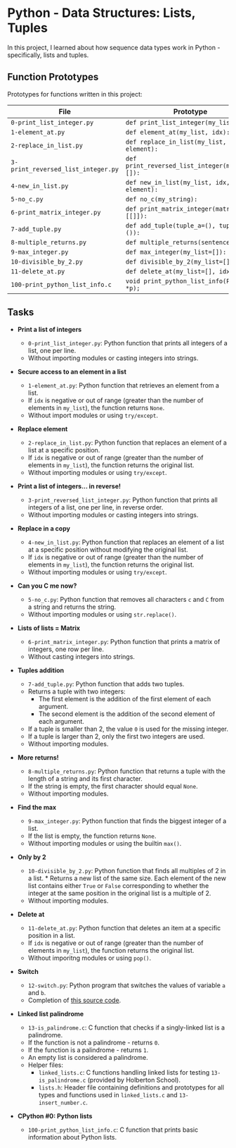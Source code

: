 # Python - Data Structures: Lists, Tuples

In this project, I learned about how sequence data types work in Python - specifically, lists and tuples.

## Function Prototypes
Prototypes for functions written in this project:

| File                               | Prototype                                      |
| ---------------------------------- | ---------------------------------------------- |
| `0-print_list_integer.py`          | `def print_list_integer(my_list=[]):`          |
| `1-element_at.py`                  | `def element_at(my_list, idx):`                | 
| `2-replace_in_list.py`             | `def replace_in_list(my_list, idx, element):`  |
| `3-print_reversed_list_integer.py` | `def print_reversed_list_integer(my_list=[]):` |
| `4-new_in_list.py`                 | `def new_in_list(my_list, idx, element):`      |
| `5-no_c.py`                        | `def no_c(my_string):`                         |
| `6-print_matrix_integer.py`        | `def print_matrix_integer(matrix=[[]]):`       |
| `7-add_tuple.py`                   | `def add_tuple(tuple_a=(), tuple_b=()):`       |
| `8-multiple_returns.py`            | `def multiple_returns(sentence):`              |
| `9-max_integer.py`                 | `def max_integer(my_list=[]):`                 |
| `10-divisible_by_2.py`             | `def divisible_by_2(my_list=[]):`              |
| `11-delete_at.py`                  | `def delete_at(my_list=[], idx=0):`            |
| `100-print_python_list_info.c`     | `void print_python_list_info(PyObject *p);`    |

## Tasks
* **Print a list of integers**
  * `0-print_list_integer.py`: Python function that prints all integers of a list, one per line.
  * Without importing modules or casting integers into strings.

* **Secure access to an element in a list**
  * `1-element_at.py`: Python function that retrieves an element from a list.
  * If `idx` is negative or out of range (greater than the number of elements in `my_list`), the function returns `None`.
  * Without import modules or using `try/except`.

* **Replace element**
  * `2-replace_in_list.py`: Python function that replaces an element of a list at a specific position.
  * If `idx` is negative or out of range (greater than the number of elements in `my_list`), the function returns the original list.
  * Without importing modules or using `try/except`.

* **Print a list of integers... in reverse!**
  * `3-print_reversed_list_integer.py`: Python function that prints all integers of a list, one per line, in reverse order.
  * Without importing modules or casting integers into strings.

* **Replace in a copy**
  * `4-new_in_list.py`: Python function that replaces an element of a list at a specific position without modifying the original list.
  * If `idx` is negative or out of range (greater than the number of elements in `my_list`), the function returns the original list.
  * Without importing modules or using `try/except`.

* **Can you C me now?**
  * `5-no_c.py`: Python function that removes all characters `c` and `C` from a string and returns the string.
  * Without importing modules or using `str.replace()`.

* **Lists of lists = Matrix**
  * `6-print_matrix_integer.py`: Python function that prints a matrix of integers, one row per line.
  * Without casting integers into strings.

* **Tuples addition**
  * `7-add_tuple.py`: Python function that adds two tuples.
  * Returns a tuple with two integers:
    * The first element is the addition of the first element of each argument.
    * The second element is the addition of the second element of each argument.
  * If a tuple is smaller than 2, the value `0` is used for the missing integer.
  * If a tuple is larger than 2, only the first two integers are used.
  * Without importing modules.

* **More returns!**
  * `8-multiple_returns.py`: Python function that returns a tuple with the length of a string and its first character.
  * If the string is empty, the first character should equal `None`.
  * Without importing modules.

* **Find the max**
  * `9-max_integer.py`: Python function that finds the biggest integer of a list.
  * If the list is empty, the function returns `None`.
  * Without importing modules or using the builtin `max()`.

* **Only by 2**
  * `10-divisible_by_2.py`: Python function that finds all multiples of 2 in a list.  * Returns a new list of the same size. Each element of the new list contains either `True` or `False` corresponding to whether the integer at the same position in the original list is a multiple of 2.
  * Without importing modules.

* **Delete at**
  * `11-delete_at.py`: Python function that deletes an item at a specific position in a list.
  * If `idx` is negative or out of range (greater than the number of elements in `my_list`), the function returns the original list.
  * Without imporitng modules or using `pop()`.

* **Switch**
  * `12-switch.py`: Python program that switches the values of variable `a` and `b`.
  * Completion of [this source code](https://github.com/holbertonschool/0x03.py/blob/master/12-switch_py).

* **Linked list palindrome**
  * `13-is_palindrome.c`: C function that checks if a singly-linked list is a palindrome.
  * If the function is not a palindrome - returns `0`.
  * If the function is a palindrome - returns `1`.
  * An empty list is considered a palindrome.
  * Helper files:
    * `linked_lists.c`: C functions handling linked lists for testing `13-is_palindrome.c` (provided by Holberton School).
    * `lists.h`: Header file containing definitions and prototypes for all types and functions used in `linked_lists.c` and `13-insert_number.c`.

* **CPython #0: Python lists**
  * `100-print_python_list_info.c`: C function that prints basic information about Python lists.
